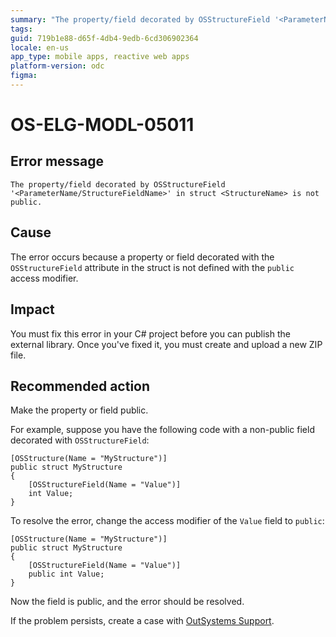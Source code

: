 ```yaml
---
summary: "The property/field decorated by OSStructureField '<ParameterName/StructureFieldName>' in struct <StructureName> is not public."
tags:
guid: 719b1e88-d65f-4db4-9edb-6cd306902364
locale: en-us
app_type: mobile apps, reactive web apps
platform-version: odc
figma:
---
```


# OS-ELG-MODL-05011

## Error message

`The property/field decorated by OSStructureField '<ParameterName/StructureFieldName>' in struct <StructureName> is not public.`

## Cause

The error occurs because a property or field decorated with the `OSStructureField` attribute in the struct is not defined with the `public` access modifier.

## Impact

You must fix this error in your C# project before you can publish the external library. Once you've fixed it, you must create and upload a new ZIP file.

## Recommended action

Make the property or field public.

For example, suppose you have the following code with a non-public field decorated with `OSStructureField`:

    [OSStructure(Name = "MyStructure")]
    public struct MyStructure
    {
        [OSStructureField(Name = "Value")]
        int Value;
    }

To resolve the error, change the access modifier of the `Value` field to `public`:

    [OSStructure(Name = "MyStructure")]
    public struct MyStructure
    {
        [OSStructureField(Name = "Value")]
        public int Value;
    }

Now the field is public, and the error should be resolved.

If the problem persists, create a case with [OutSystems Support](https://www.outsystems.com/support/portal/open-support-case?ErrorCode=OS-ELG-MODL-05011).
